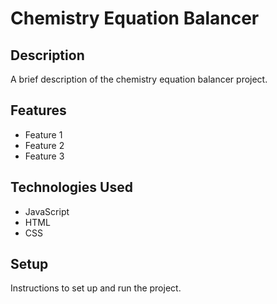 # Chemistry Equation Balancer

## Description

A brief description of the chemistry equation balancer project.

## Features

- Feature 1
- Feature 2
- Feature 3

## Technologies Used

- JavaScript
- HTML
- CSS

## Setup

Instructions to set up and run the project.
